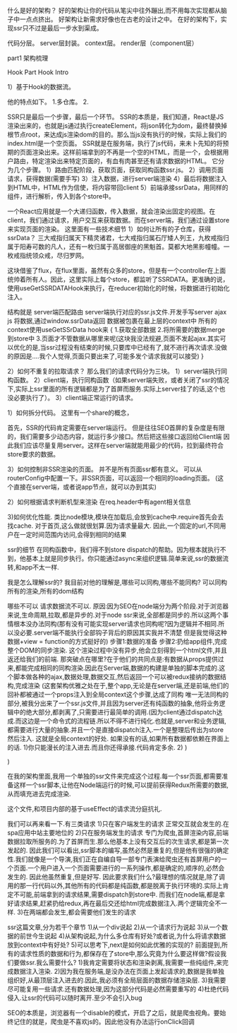  什么是好的架构？
好的架构让你的代码从笔尖中往外蹦出,而不用每次实现都从脑子中一点点挤出。
好架构让新需求好像也在古老的设计之中。
在好的架构下，实现ssr只不过是最后一步水到渠成。

代码分层。
server层封装。
context层。
render层（component层）


part1
架构梳理


Hook Part
Hook Intro


1）基于Hook的数据流。

他的特点如下。
1.多仓库。
2.


SSR只是最后一个步骤，最后一个环节。
SSR的本质是，我们知道，React是JS渲染出来的，也就是js通过执行createElement，将json转化为dom，最终替换掉根节点root，来达成js渲染dom的目的。那么当js没有执行的时候，实际上我们的index.html是一个空页面。
SSR就是在服务端，执行了js代码，来未卜先知的将预期的页面渲染出来。这样前端拿到的不再是一个空的HTML，而是一个，会根据用户路由，特定渲染出来特定页面的，有血有肉甚至还有请求数据的HTML。
它分为几个步骤。
1）路由匹配阶段，获取页面，获取同构函数ssr.js。
2）调用页面请求，获得数据(需要手写)
3）注入数据，进行server端渲染
4）最后将数据注入到HTML中，HTML作为信使，将内容带回client
5）前端承接ssrData，用同样的组件，进行解析，传入到各个store中。

一个React应用就是一个大递归函数，传入数据，就会渲染出固定的视图。在client，我们通过请求，用户交互来获取数据。而在server端，我们通过设置store来实现页面的渲染。
这里面有一些技术细节
1）如何让所有的子仓库，获得ssrData？
三大戒指归属天下精灵诸君，七大戒指归属石厅矮人列王，九枚戒指归属于阳寿可数的凡人，还有一枚归属于高居御座的黑魁首。莫都大地黑影幢幢。一枚戒指统领众戒，尽归罗网。

这块借鉴了flux，在flux里面，虽然有众多的store，但是有一个controller在上面统帅着所有人。因此，这里实际上每个store，都监听了SSRDATA。更准确的说，使用useGetSSRDATAHook来执行，在reducer初始化的时候，将数据进行初始化注入。

结构就是
server端匹配路由
server端执行对应的ssr.js文件.开发手写server ajax js
将数据,通过window.ssrData返回
数据被包裹在最上层的context中
所有的context使用useGetSSrData hook来
{
1.获取全部数据
2.将所需要的数据merge到store中
3.页面才不管数据从哪里来呢(这块我没法规避,页面不发起ajax.其实可以优化的是,当ssr过程没有结束的时候,只要库中已经有了,就不进行再次请求.没做的原因是....我个人觉得,页面只要出来了,可能多发个请求我就可以接受)
}


2）如何不重复的拉取请求？
那么我们的请求代码分为三块。
1）server端执行同构函数。
2）client端，执行同构函数（如果server端失败，或者关闭了ssr的情况下,实际上ssr里面的所有逻辑都是为了首屏而服务.实际上server挂了的话,这个也没必要执行了）。
3）client端正常运行的请求。

1）如何拆分代码。
这里有一个share的概念，

首先，SSR的代码肯定需要在server端运行。
但是往往SEO首屏的复杂度是有限的，我们需要多少动态内容，就运行多少接口。然后把这些接口返回给Client端
因此我们应该尽量复用server。这样在server端就能用最少的代码，拉到最终符合store要求的数据。





3）如何控制非SSR渲染的页面。
并不是所有页面ssr都有意义。
可以从routerConfig中配置一下。非SSR页面，可以返回一个相同的loading页面。
(这个直接在server端，或者说app节点，就可以办到其实)



2）如何根据请求判断机型来渲染
在req.header中有agent相关信息

3)如何优化性能.
类比node模块,模块在加载后,会放到cache中.require首先会去找cache.
对于首页,这么做就很划算.因为请求量最大.
因此,一个固定的url,不同用户在一定时间范围内访问,会得到相同的结果




ssr的细节
在同构函数中，我们得不到store dispatch的帮助。因为根本就执行不到，他基本上就是同步执行。你只能通过async来组织逻辑.简单来说,ssr的数据流转,和app不太一样.

我是怎么理解ssr的?
我目前对他的理解是,哪些可以同构,哪些不能同构?
可以同构
所有的渲染,所有的dom结构

哪些不可以
请求数据流不可以.
原因:因为SEO在node端分为两个阶段.对于浏览器来说,生命周期,拉取,都是异步的.对于node ssr来说,全部都是同步的.所以这两个事情根本没办法同构(那有没有可能实现server请求也同构呢?因为逻辑并不相同.所以没必要.server端不能执行全部钩子背后的原因其实我并不清楚 但是我觉得这种数据+view = function的方式挺好的)
步骤1:数据的准备
步骤2:扔给app组件,完成整个DOM的同步渲染.
这个渲染过程中没有异步,他会立刻得到一个html文件,并且返还给我们的前端.
那突破点在哪里?在于他们的共同点是:有数据从props提供过来,都能完成相同的同构渲染.因此在Server端,数据的构建是单独的脚本完成的.这个脚本做各种的ajax,数据处理,数据交互,然后返回一个可以被redux接纳的数据结构,完成渲染
(这套架构优雅之处在于,整个app,无论是在server端,还是前端,他们的回补都被通过一个props注入到全局context这个步骤,达成了同构
唯一无法同构的部分,被我分出来了一个ssr.js文件,并且因为server还有纯函数的抽象,他将业务逻辑中的绝大部分,都剥离了,只需要进行最简单的调用.(因为client通过dispatch达成.而这边是一个命令式的流程链.所以不得不进行纯化.也就是,server和业务逻辑,都需要进行大量的抽象.并且一个是直接dispatch注入.一个是整理后传出为store然后注入.
这就是全局context的好处.
如果没有的话,如果所有数据都依赖在界面上的话.
1)你只能漫长的注入进去.而且你还得承接.代码肯定多余.
2)
)

)

在我的架构里面,我用一个单独的ssr文件来完成这个过程.每一个ssr页面,都需要准备这样一个ssr脚本,让他在Node端运行的时候,可以提前获得Redux所需要的数据,从而填充进去完成渲染.

这个文件,和项目内部的基于useEffect的请求流分庭抗礼.

我们可以再来看一下.有三类请求
1)只在客户端发生的请求
正常交互就会发生的.在spa应用中站主要地位的
2)只在服务端发生的请求
专门为爬虫,首屏渲染内容,前端数据拉取所服务的.为了首屏而生.那么他基本上没有交互后的次生请求,都是第一次发起的.
因此我们可以看出,ssr脚本的编写,虽然必然是重复的,但是他有很强的确定性.我们就像是一个导演,我们正在自编自导一部专门表演给爬虫还有首屏用户的一个页面.一个用户进入一个页面需要进行的一系列操作,都是确定的,顺序的,必然会发生的.
因此他虽然重复,但是好写.
因此要求我们什么?最理想的情况就是,除了调用的那一行代码以外,其他所有的代码都是纯函数,都是脱离于执行环境的.实际上肯定不可能,前端拿到的请求结果,需要dispatch到store中.
而我们在node端,都是拿好请求结果,赶紧扔给redux,再在最后交还给html完成数据注入.两个逻辑完全不一样.
3)在两端都会发生,都会需要他们发生的请求



ssr这篇文章,分为若干个章节
1)从一个div说起
2)从一个请求行为说起
3)从一个数据的前世今生说起
4)从架构说起,为什么多仓库有好处?或者说,为什么将请求数据放到context中有好处?
5)可以思考下,next是如何如此优雅的实现的?
前面提到,所有的请求性质的数据和行为,都保存在了store中,那么究竟为什么要这样做?假设我们要做ssr.我么需要什么?
1)我肯定需要将状态和渲染剥离,我需要一些纯组件,来完成数据注入渲染.
2)因为我在服务端,是没办法在页面上发起请求的,数据是我单独组织好,从最顶层注入进去的.因此,我必须有全局层面的数据存储渲染层.
3)我需要尽可能复用一些请求.还有数据处理,因为这部分代码是必然需要重写的
4)杜绝代码侵入.让ssr的代码可以随时离开.至少不会引入bug

SEO的本质是，浏览器有一个disable的模式，开启了之后，就是爬虫视角。要始终记住的就是，爬虫是不喜欢js的。因此他没有办法运行onClick回调